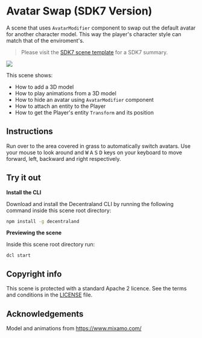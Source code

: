 # Avatar Swap (SDK7 Version)
A scene that uses `AvatarModifier` component to swap out the default avatar for another character model. This way the player's character style can match that of the enviroment's.

> Please visit the [SDK7 scene template](https://github.com/decentraland/sdk7-scene-template) for a SDK7 summary.  

![](screenshots/avatar-swap.gif)

This scene shows:
- How to add a 3D model
- How to play animations from a 3D model
- How to hide an avatar using `AvatarModifier` component
- How to attach an entity to the Player
- How to get the Player's entity `Transform` and its position

## Instructions
Run over to the area covered in grass to automatically switch avatars. Use your mouse to look around and <kbd>W</kbd> <kbd>A</kbd> <kbd>S</kbd> <kbd>D</kbd> keys on your keyboard to move forward, left, backward and right respectively.

## Try it out

**Install the CLI**

Download and install the Decentraland CLI by running the following command inside this scene root directory:

```bash
npm install -g decentraland
```

**Previewing the scene**

Inside this scene root directory run:

```
dcl start
```

## Copyright info

This scene is protected with a standard Apache 2 licence. See the terms and conditions in the [LICENSE](/LICENSE) file.

## Acknowledgements

Model and animations from https://www.mixamo.com/

